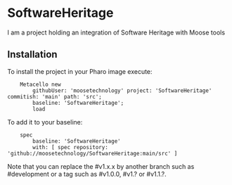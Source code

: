 # SoftwareHeritage
I am a project holding an integration of Software Heritage with Moose tools

## Installation

To install the project in your Pharo image execute:

```Smalltalk
    Metacello new
    	githubUser: 'moosetechnology' project: 'SoftwareHeritage' commitish: 'main' path: 'src';
    	baseline: 'SoftwareHeritage';
    	load
```

To add it to your baseline:

```Smalltalk
    spec
    	baseline: 'SoftwareHeritage'
    	with: [ spec repository: 'github://moosetechnology/SoftwareHeritage:main/src' ]
```

Note that you can replace the #v1.x.x by another branch such as #development or a tag such as #v1.0.0, #v1.? or #v1.1.?.
